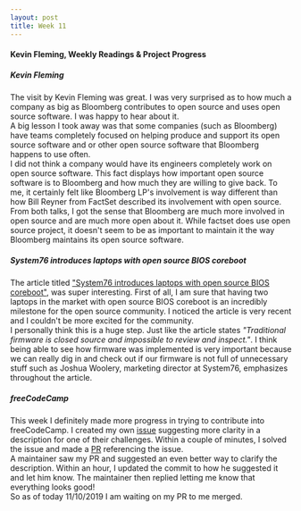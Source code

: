 ```yaml
---
layout: post
title: Week 11
---
```


#### Kevin Fleming, Weekly Readings & Project Progress

##### Kevin Fleming

The visit by Kevin Fleming was great. I was very surprised as to how much a company as big as Bloomberg contributes to open source and uses open source software. I was happy to hear about it.  
A big lesson I took away was that some companies (such as Bloomberg) have teams completely focused on helping produce and support its open source software and or other open source software that Bloomberg happens to use often.  
I did not think a company would have its engineers completely work on open source software. This fact displays how important open source software is to Bloomberg and how much they are willing to give back.
To me, it certainly felt like Bloomberg LP's involvement is way different than how Bill Reyner from FactSet described its involvement with open source.  
From both talks, I got the sense that Bloomberg are much more involved in open source and are much more open about it. While factset does use open source project, it doesn't seem to be as important to maintain it the way Bloomberg maintains its open source software.

##### System76 introduces laptops with open source BIOS coreboot

The article titled ["System76 introduces laptops with open source BIOS coreboot"](https://opensource.com/article/19/11/coreboot-system76-laptops?utm_campaign=intrel), was super interesting. First of all, I am sure that having two laptops in the market with open source BIOS coreboot is an incredibly milestone for the open source community. I noticed the article is very recent and I couldn't be more excited for the community.  
I personally think this is a huge step. Just like the article states _"Traditional firmware is closed source and impossible to review and inspect."_. I think being able to see how firmware was implemented is very important because we can really dig in and check out if our firmware is not full of unnecessary stuff such as Joshua Woolery, marketing director at System76, emphasizes throughout the article.

##### freeCodeCamp  

This week I definitely made more progress in trying to contribute into freeCodeCamp. I created my own [issue](https://github.com/freeCodeCamp/freeCodeCamp/issues/37729) suggesting more clarity in a description for one of their challenges. Within a couple of minutes, I solved the issue and made a [PR](https://github.com/freeCodeCamp/freeCodeCamp/pull/37730) referencing the issue.  
A maintainer saw my PR and suggested an even better way to clarify the description. Within an hour, I updated the commit to how he suggested it and let him know. The maintainer then replied letting me know that everything looks good!  
So as of today 11/10/2019 I am waiting on my PR to me merged.  
